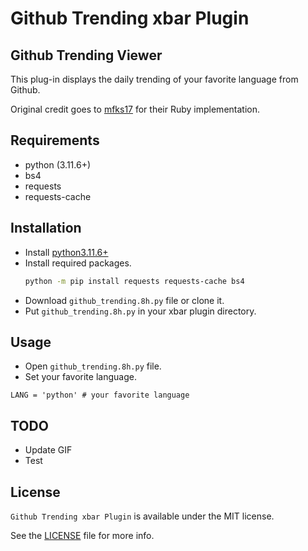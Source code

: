# Github Trending xbar Plugin

## Github Trending Viewer

This plug-in displays the daily trending of your favorite language from Github.

Original credit goes to [mfks17](https://github.com/mfks17) for their Ruby implementation.

<!-- ## Features -->

<!-- <img src="https://raw.githubusercontent.com/pythoninthegrass/xbar_github_trending/master/static/02.gif" width="320px" /> -->

## Requirements

- python (3.11.6+)
- bs4
- requests
- requests-cache

## Installation

- Install [python3.11.6+](https://www.python.org/downloads/)
- Install required packages.
    ```bash
    python -m pip install requests requests-cache bs4
    ```
- Download `github_trending.8h.py` file or clone it.
- Put `github_trending.8h.py` in your xbar plugin directory.

## Usage

- Open `github_trending.8h.py` file.
- Set your favorite language.

`LANG = 'python' # your favorite language`

## TODO

- Update GIF
- Test

## License

`Github Trending xbar Plugin` is available under the MIT license. 

See the [LICENSE](https://github.com/pythoninthegrass/xbar_github_trending/blob/master/LICENSE) file for more info.
